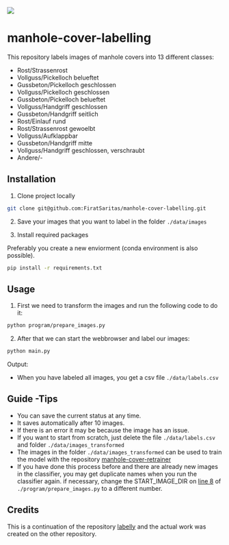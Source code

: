 <img src="https://img.shields.io/badge/status-online-green" />

# manhole-cover-labelling

This repository labels images of manhole covers into 13 different classes:
  - Rost/Strassenrost
  - Vollguss/Pickelloch belueftet
  - Gussbeton/Pickelloch geschlossen
  - Vollguss/Pickelloch geschlossen
  - Gussbeton/Pickelloch belueftet
  - Vollguss/Handgriff geschlossen
  - Gussbeton/Handgriff seitlich
  - Rost/Einlauf rund
  - Rost/Strassenrost gewoelbt
  - Vollguss/Aufklappbar
  - Gussbeton/Handgriff mitte
  - Vollguss/Handgriff geschlossen, verschraubt
  - Andere/-
  

## Installation

1. Clone project locally 

```bash
git clone git@github.com:FiratSaritas/manhole-cover-labelling.git
```

2. Save your images that you want to label in the folder `./data/images` 

3. Install required packages

Preferably you create a new enviorment (conda environment is also possible).

```bash
pip install -r requirements.txt
```

## Usage

1. First we need to transform the images and run the following code to do it:
```bash
python program/prepare_images.py
```

2. After that we can start the webbrowser and label our images:
```bash
python main.py
```

Output:
  - When you have labeled all images, you get a csv file `./data/labels.csv`


## Guide -Tips
  - You can save the current status at any time.
  - It saves automatically after 10 images.
  - If there is an error it may be because the image has an issue.
  - If you want to start from scratch, just delete the file `./data/labels.csv` and folder `./data/images_transformed`
  - The images in the folder `./data/images_transformed` can be used to train the model with the repository [manhole-cover-retrainer](https://github.com/FiratSaritas/manhole-cover-retrainer)
  - If you have done this process before and there are already new images in the classifier, you may get duplicate names when you run the classifier again. if necessary, change the START_IMAGE_DIR on [line 8](https://github.com/FiratSaritas/manhole-cover-labelling/blob/main/program/prepare_images.py#L8) of `./program/prepare_images.py` to a different number.

## Credits
This is a continuation of the repository [labelly](https://github.com/SimonStaehli/labelly) and the actual work was created on the other repository.
